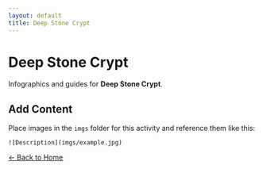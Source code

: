 ```yaml
---
layout: default
title: Deep Stone Crypt
---
```


<div class="container">
<h1>Deep Stone Crypt</h1>
<p>Infographics and guides for <strong>Deep Stone Crypt</strong>.</p>
</div>

## Add Content

Place images in the `imgs` folder for this activity and reference them like this:

`![Description](imgs/example.jpg)`

[← Back to Home](../../index.html)
